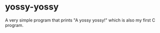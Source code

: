 # yossy-yossy
A very simple program that prints "A yossy yossy!" which is also my first C program.

